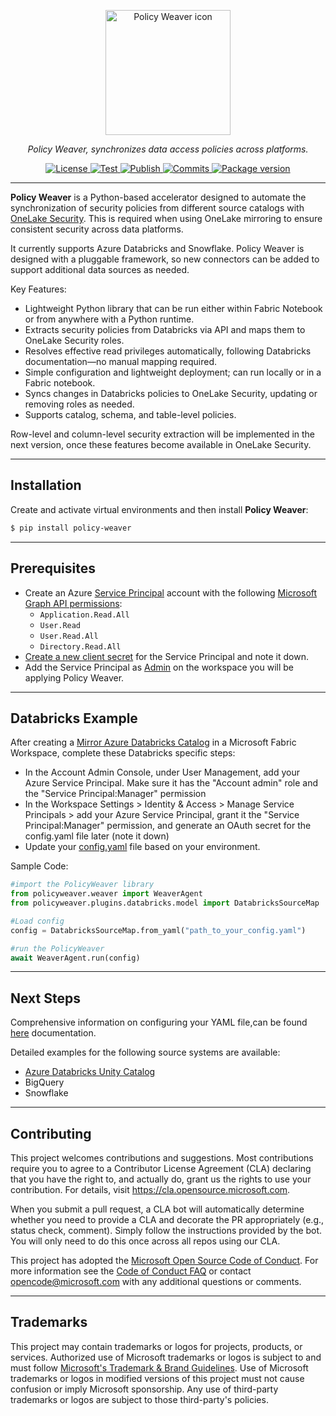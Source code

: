   <p align="center">
  <img src="./policyweaver.png" alt="Policy Weaver icon" width="200"/>
</p>

<p align="center">
    <em>Policy Weaver, synchronizes data access policies across platforms.</em>
</p>
<p align="center">
<a href="https://badgen.net/github/license/microsoft/Policy-Weaver" target="_blank">
    <img src="https://badgen.net/github/license/microsoft/Policy-Weaver" alt="License">
</a>
<a href="https://badgen.net/github/releases/microsoft/Policy-Weaver" target="_blank">
    <img src="https://badgen.net/github/releases/microsoft/Policy-Weaver" alt="Test">
</a>
<a href="https://badgen.net/github/contributors/microsoft/Policy-Weaver" target="_blank">
    <img src="https://badgen.net/github/contributors/microsoft/Policy-Weaver" alt="Publish">
</a>
<a href="https://badgen.net/github/commits/microsoft/Policy-Weaver" target="_blank">
    <img src="https://badgen.net/github/commits/microsoft/Policy-Weaver" alt="Commits">
</a>
<a href="https://badgen.net/pypi/v/Policy-Weaver" target="_blank">
    <img src="https://badgen.net/pypi/v/Policy-Weaver" alt="Package version">
</a>
</p>

---

**Policy Weaver** is a Python-based accelerator designed to automate the synchronization of security policies from different source catalogs with [OneLake Security](https://learn.microsoft.com/en-us/fabric/onelake/security/get-started-data-access-roles). This is required when using OneLake mirroring to ensure consistent security across data platforms.

It currently supports Azure Databricks and Snowflake. Policy Weaver is designed with a pluggable framework, so new connectors can be added to support additional data sources as needed.

Key Features:
- Lightweight Python library that can be run either within Fabric Notebook or from anywhere with a Python runtime.
- Extracts security policies from Databricks via API and maps them to OneLake Security roles.
- Resolves effective read privileges automatically, following Databricks documentation—no manual mapping required.
- Simple configuration and lightweight deployment; can run locally or in a Fabric notebook.
- Syncs changes in Databricks policies to OneLake Security, updating or removing roles as needed.
- Supports catalog, schema, and table-level policies.

Row-level and column-level security extraction will be implemented in the next version, once these features become available in OneLake Security.

----
## Installation
Create and activate virtual environments and then install **Policy Weaver**:
```bash
$ pip install policy-weaver
```
---
## Prerequisites

- Create an Azure [Service Principal](https://learn.microsoft.com/en-us/entra/identity-platform/howto-create-service-principal-portal) account with the following [Microsoft Graph API permissions](https://learn.microsoft.com/en-us/graph/permissions-reference):
  - `Application.Read.All`
  - `User.Read`
  - `User.Read.All`
  - `Directory.Read.All`
- [Create a new client secret](https://learn.microsoft.com/en-us/entra/identity-platform/howto-create-service-principal-portal#option-3-create-a-new-client-secret) for the Service Principal and note it down.
- Add the Service Principal as [Admin](https://learn.microsoft.com/en-us/fabric/fundamentals/give-access-workspaces) on the workspace you will be applying Policy Weaver.

---
## Databricks Example

After creating a [Mirror Azure Databricks Catalog](https://learn.microsoft.com/en-us/fabric/mirroring/azure-databricks-tutorial) in a Microsoft Fabric Workspace, complete these Databricks specific steps:
- In the Account Admin Console, under User Management, add your Azure Service Principal. Make sure it has the "Account admin" role and the "Service Principal:Manager" permission
- In the Workspace Settings > Identity & Access > Manage Service Principals > add your Azure Service Principal, grant it the "Service Principal:Manager" permission, and generate an OAuth secret for the config.yaml file later (note it down)
- Update your [config.yaml](./config.yaml) file based on your environment. 

Sample Code:   
```python
#import the PolicyWeaver library
from policyweaver.weaver import WeaverAgent
from policyweaver.plugins.databricks.model import DatabricksSourceMap

#Load config
config = DatabricksSourceMap.from_yaml("path_to_your_config.yaml")

#run the PolicyWeaver
await WeaverAgent.run(config)
```

---

## Next Steps

Comprehensive information on configuring your YAML file,can be found [here](getting_started/0_prerequisites.md) documentation.

Detailed examples for the following source systems are available:
- [Azure Databricks Unity Catalog](getting_started/0_prerequisites.md)
- BigQuery
- Snowflake

---
## Contributing

This project welcomes contributions and suggestions.  Most contributions require you to agree to a
Contributor License Agreement (CLA) declaring that you have the right to, and actually do, grant us
the rights to use your contribution. For details, visit https://cla.opensource.microsoft.com.

When you submit a pull request, a CLA bot will automatically determine whether you need to provide
a CLA and decorate the PR appropriately (e.g., status check, comment). Simply follow the instructions
provided by the bot. You will only need to do this once across all repos using our CLA.

This project has adopted the [Microsoft Open Source Code of Conduct](https://opensource.microsoft.com/codeofconduct/).
For more information see the [Code of Conduct FAQ](https://opensource.microsoft.com/codeofconduct/faq/) or
contact [opencode@microsoft.com](mailto:opencode@microsoft.com) with any additional questions or comments.

----
## Trademarks

This project may contain trademarks or logos for projects, products, or services. Authorized use of Microsoft 
trademarks or logos is subject to and must follow 
[Microsoft's Trademark & Brand Guidelines](https://www.microsoft.com/en-us/legal/intellectualproperty/trademarks/usage/general).
Use of Microsoft trademarks or logos in modified versions of this project must not cause confusion or imply Microsoft sponsorship.
Any use of third-party trademarks or logos are subject to those third-party's policies.